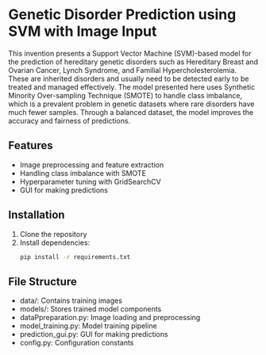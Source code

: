 # Genetic Disorder Prediction using SVM with Image Input

This invention presents a Support Vector Machine (SVM)-based model for the prediction of hereditary genetic disorders such as Hereditary Breast and Ovarian Cancer, Lynch Syndrome, and Familial Hypercholesterolemia. These are inherited disorders and usually need to be detected early to be treated and managed effectively. The model presented here uses Synthetic Minority Over-sampling Technique (SMOTE) to handle class imbalance, which is a prevalent problem in genetic datasets where rare disorders have much fewer samples. Through a balanced dataset, the model improves the accuracy and fairness of predictions. 

## Features
- Image preprocessing and feature extraction
- Handling class imbalance with SMOTE
- Hyperparameter tuning with GridSearchCV
- GUI for making predictions

## Installation
1. Clone the repository
2. Install dependencies:
   ```bash
   pip install -r requirements.txt

## File Structure

- data/: 
   Contains training images
- models/: 
   Stores trained model components
- dataPpreparation.py: 
   Image loading and preprocessing
- model_training.py: 
   Model training pipeline
- prediction_gui.py: 
   GUI for making predictions
- config.py: 
   Configuration constants
